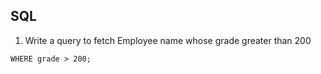 ## SQL

1) Write a query to fetch Employee name whose grade greater than 200

```SELECT * FROM Emoplyees
WHERE grade > 200;
```